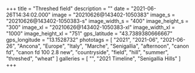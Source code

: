 +++
title = "Threshed field"
description = ""
date = "2021-06-26T14:34:02.000"
image = "20210626@143402-1050383"
image_s = "20210626@143402-1050383-s"
image_width_s = "400"
image_height_s = "300"
image_xl = "20210626@143402-1050383-xl"
image_width_xl = "1000"
image_height_xl = "751"
gps_latitude = "43.7389380666667"
gps_longitude = "13.1528732"
phototags = [ "2021", "2021-06", "2021-06-26", "Ancona", "Europe", "Italy", "Marche", "Senigallia", "afternoon", "canon fd", "canon fd 100 2.8 new", "countryside", "field", "hill", "summer", "threshed", "wheat" ]
galleries = [ "", "2021 Timeline", "Senigallia Hills" ]
+++
